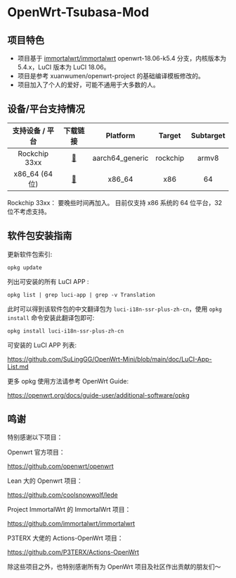 # OpenWrt-Tsubasa-Mod

## 项目特色

- 项目基于 [immortalwrt/immortalwrt](https://github.com/immortalwrt/immortalwrt) openwrt-18.06-k5.4 分支，内核版本为 5.4.x，LuCI 版本为 LuCI 18.06。
- 项目是参考 xuanwumen/openwrt-project 的基础编译模板修改的。
- 项目加入了个人的爱好，可能不通用于大多数的人。

## 设备/平台支持情况

|   支持设备 / 平台    |                         下载链接                          |         Platform         |  Target  | Subtarget |
| :------------------: | :-------------------------------------------------------: | :----------------------: | :------: | :-------: |
|    Rockchip 33xx     | [🔗](http://openwrt.cc/snapshots/targets/rockchip/armv8/)  |     aarch64_generic      | rockchip |   armv8   |
|    x86_64 (64位)     |     [🔗](http://openwrt.cc/snapshots/targets/x86/64/)      |          x86_64          |   x86    |    64     |

Rockchip 33xx： 要晚些时间再加入。
目前仅支持 x86 系统的 64 位平台，32 位不考虑支持。


## 软件包安装指南

更新软件包索引:

```
opkg update
```

列出可安装的所有 LuCI APP :

```
opkg list | grep luci-app | grep -v Translation
```

此时可以得到该软件包的中文翻译包为 `luci-i18n-ssr-plus-zh-cn`，使用 `opkg install` 命令安装此翻译包即可:

```
opkg install luci-i18n-ssr-plus-zh-cn
```

可安装的 LuCI APP 列表:

<https://github.com/SuLingGG/OpenWrt-Mini/blob/main/doc/LuCI-App-List.md>

更多 opkg 使用方法请参考 OpenWrt Guide:

<https://openwrt.org/docs/guide-user/additional-software/opkg>

## 鸣谢

特别感谢以下项目：

Openwrt 官方项目：

https://github.com/openwrt/openwrt

Lean 大的 Openwrt 项目：

https://github.com/coolsnowwolf/lede

Project ImmortalWrt 的 ImmortalWrt 项目：

https://github.com/immortalwrt/immortalwrt

P3TERX 大佬的 Actions-OpenWrt 项目：

https://github.com/P3TERX/Actions-OpenWrt

除这些项目之外，也特别感谢所有为 OpenWrt 项目及社区作出贡献的朋友们～